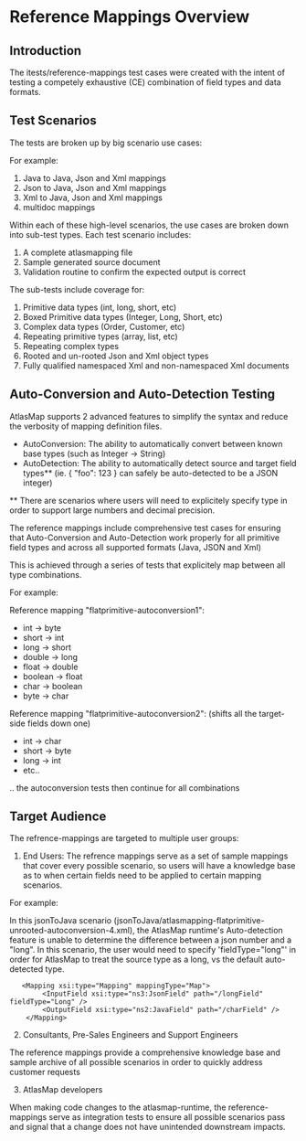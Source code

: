 # Reference Mappings Overview #

## Introduction ##

The itests/reference-mappings test cases were created with the intent of testing a competely exhaustive (CE) combination of field types and data formats.

## Test Scenarios ##

The tests are broken up by big scenario use cases:

For example:

1. Java to Java, Json and Xml mappings
2. Json to Java, Json and Xml mappings
3. Xml to Java, Json and Xml mappings
4. multidoc mappings

Within each of these high-level scenarios, the use cases are broken down into sub-test types. Each test scenario includes:

1. A complete atlasmapping file
2. Sample generated source document
3. Validation routine to confirm the expected output is correct

The sub-tests include coverage for:

1. Primitive data types (int, long, short, etc)
2. Boxed Primitive data types (Integer, Long, Short, etc)
3. Complex data types (Order, Customer, etc)
4. Repeating primitive types (array, list, etc)
5. Repeating complex types
6. Rooted and un-rooted Json and Xml object types
7. Fully qualified namespaced Xml and non-namespaced Xml documents

## Auto-Conversion and Auto-Detection Testing ##

AtlasMap supports 2 advanced features to simplify the syntax and reduce the verbosity of mapping definition files.

 * AutoConversion: The ability to automatically convert between known base types (such as Integer -> String)
 * AutoDetection: The ability to automatically detect source and target field types** (ie. { "foo": 123 } can safely be auto-detected to be a JSON integer)

** There are scenarios where users will need to explicitely specify type in order to support large numbers and decimal precision.

The reference mappings include comprehensive test cases for ensuring that Auto-Conversion and Auto-Detection work properly for all primitive field types and across all supported formats (Java, JSON and Xml)

This is achieved through a series of tests that explicitely map between all type combinations.

For example: 

Reference mapping "flatprimitive-autoconversion1": 
  * int -> byte
  * short -> int
  * long -> short
  * double -> long
  * float -> double
  * boolean -> float
  * char -> boolean
  * byte -> char

Reference mapping "flatprimitive-autoconversion2": 
(shifts all the target-side fields down one)
  * int -> char
  * short -> byte
  * long -> int
  * etc..

.. the autoconversion tests then continue for all combinations

## Target Audience ##

The refrence-mappings are targeted to multiple user groups:

1. End Users: The refrence mappings serve as a set of sample mappings that cover every possible scenario, so users will have a knowledge base as to when certain fields need to be applied to certain mapping scenarios.

 For example: 

 In this jsonToJava scenario (jsonToJava/atlasmapping-flatprimitive-unrooted-autoconversion-4.xml), the AtlasMap runtime's Auto-detection feature is unable to determine the difference between a json number and a "long". In this scenario, the user would need to specify 'fieldType="long"' in order for AtlasMap to treat the source type as a long, vs the default auto-detected type.

       <Mapping xsi:type="Mapping" mappingType="Map">
            <InputField xsi:type="ns3:JsonField" path="/longField" fieldType="Long" />
            <OutputField xsi:type="ns2:JavaField" path="/charField" />
        </Mapping> 

2. Consultants, Pre-Sales Engineers and Support Engineers

 The reference mappings provide a comprehensive knowledge base and sample archive of all possible scenarios in order to quickly address customer requests

3. AtlasMap developers

 When making code changes to the atlasmap-runtime, the reference-mappings serve as integration tests to ensure all possible scenarios pass and signal that a change does not have unintended downstream impacts.
